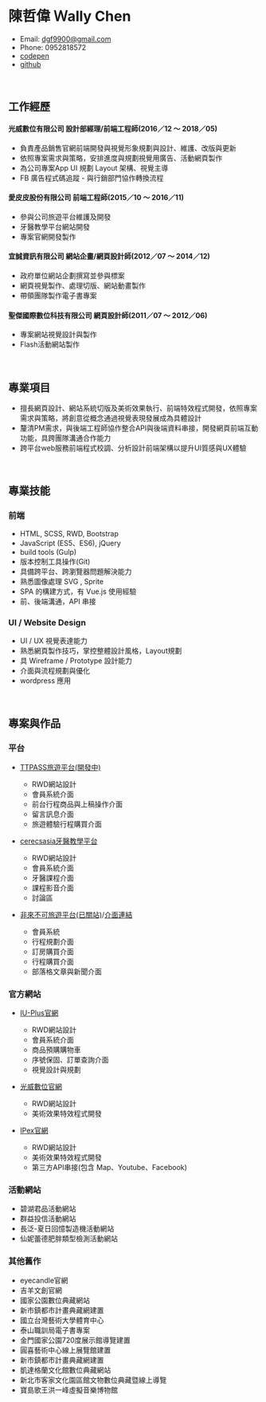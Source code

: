 # 陳哲偉 Ｗally Chen
* Email: dgf9900@gmail.com
* Phone: 0952818572
* <a href="https://codepen.io/CWEI/" target="_blank">codepen</a>
* <a href="https://github.com/WallyChenCheWei" target="_blank">github</a>

<br>

## 工作經歷

#### 光威數位有限公司 設計部經理/前端工程師(2016／12 ～ 2018／05)

 * 負責產品銷售官網前端開發與視覺形象規劃與設計、維護、改版與更新
 * 依照專案需求與策略，安排進度與規劃視覺用廣告、活動網頁製作
 * 為公司專案App UI 規劃 Layout 架構、視覺主導
 * FB 廣告程式碼追蹤 - 與行銷部門協作轉換流程
 
#### 愛皮皮股份有限公司 前端工程師(2015／10 ～ 2016／11)

 * 參與公司旅遊平台維護及開發
 * 牙醫教學平台網站開發
 * 專案官網開發製作
 
#### 宜誠資訊有限公司 網站企畫/網頁設計師(2012／07 ～ 2014／12)

 * 政府單位網站企劃撰寫並參與標案
 * 網頁視覺製作、處理切版、網站動畫製作
 * 帶領團隊製作電子書專案
 
#### 聖傑國際數位科技有限公司 網頁設計師(2011／07 ～ 2012／06)

 * 專案網站視覺設計與製作
 * Flash活動網站製作
 
<br>

## 專業項目

  * 擅長網頁設計、網站系統切版及美術效果執行、前端特效程式開發，依照專案需求與策略，將創意從概念通過視覺表現發展成為具體設計
  * 釐清PM需求，與後端工程師協作整合API與後端資料串接，開發網頁前端互動功能，具跨團隊溝通合作能力
  * 跨平台web服務前端程式校調、分析設計前端架構以提升UI質感與UX體驗

<br>

## 專業技能

### 前端

  * HTML, SCSS, RWD, Bootstrap 
  * JavaScript (ES5、ES6), jQuery
  * build tools (Gulp) 
  * 版本控制工具操作(Git) 
  * 具備跨平台、跨瀏覽器問題解決能力
  * 熟悉圖像處理 SVG , Sprite
  * SPA 的構建方式，有 Vue.js 使用經驗
  * 前、後端溝通，API 串接
 
### UI / Website Design 

  * UI / UX 視覺表達能力 
  * 熟悉網頁製作技巧，掌控整體設計風格，Layout規劃
  * 具 Wireframe / Prototype 設計能力
  * 介面與流程規劃與優化
  * wordpress 應用
  
<br>

## 專案與作品

### 平台

  * <a href="http://www.ttpass.com/zh-tw" target="_blank">TTPASS旅遊平台(開發中)</a>  
  
    * RWD網站設計
    * 會員系統介面
    * 前台行程商品與上稿操作介面
    * 留言訊息介面
    * 旅遊體驗行程購買介面
  
  * <a href="http://cerecsasia.com/" target="_blank">cerecsasia牙醫教學平台</a>
  
    * RWD網站設計
    * 會員系統介面
    * 牙醫課程介面
    * 課程影音介面
    * 討論區
    
  * <a href="http://www.flbk.com.tw/" target="_blank">非來不可旅遊平台(已關站)</a>/<a href="https://wallychenchewei.github.io/flbk2/build/" target="_blank">介面連結</a>
 
    * 會員系統
    * 行程規劃介面
    * 訂房購買介面
    * 行程購買介面
    * 部落格文章與新聞介面

### 官方網站

  * <a href="https://i-u.com.tw/preorder/iu-plus" target="_blank">IU-Plus官網</a>
  
    * RWD網站設計
    * 會員系統介面
    * 商品預購購物車
    * 序號保固、訂單查詢介面
    * 視覺設計與規劃
    
  * <a href="http://www.powerbright.com.tw/" target="_blank">光威數位官網</a>
  
    * RWD網站設計
    * 美術效果特效程式開發
    
  * <a href="http://www.ipex-live.com/" target="_blank">IPex官網</a>
  
    * RWD網站設計
    * 美術效果特效程式開發
    * 第三方API串接(包含 Map、Youtube、Facebook)
   
  
### 活動網站

  * 碧湖君品活動網站
  * 群益投信活動網站
  * 長泛-夏日回憶製造機活動網站
  * 仙妮蕾德肥胖類型檢測活動網站
  
### 其他舊作
  
  * eyecandle官網
  * 吉羊文創官網
  * 國家公園數位典藏網站
  * 新市鎮都市計畫典藏網建置
  * 國立台灣藝術大學體育中心
  * 泰山職訓局電子書專案
  * 金門國家公園720度展示館導覽建置
  * 圓喜藝術中心線上展覽館建置
  * 新市鎮都市計畫典藏網建置
  * 凱達格蘭文化館數位典藏網站
  * 新北市客家文化園區館文物數位典藏暨線上導覽
  * 寶島歌王洪一峰虛擬音樂博物館
